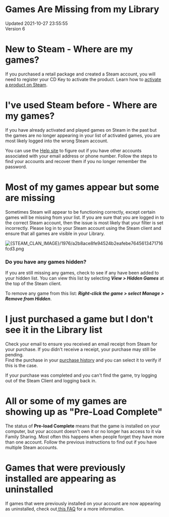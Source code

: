 # Games Are Missing from my Library
Updated 2021-10-27 23:55:55  
Version 6  

# New to Steam - Where are my games?
  
If you purchased a retail package and created a Steam account, you will need to register your CD Key to activate the product.  Learn how to [activate a product on Steam](https://help.steampowered.com/en/faqs/view/2A12-9D79-C3D7-F870).  
  
  
# I've used Steam before - Where are my games?
  
If you have already activated and played games on Steam in the past but the games are no longer appearing in your list of activated games, you are most likely logged into the wrong Steam account.  
  
You can use the [Help site](https://help.steampowered.com/en/wizard/HelpWithLoginInfo) to figure out if you have other accounts associated with your email address or phone number. Follow the steps to find your accounts and recover them if you no longer remember the password.  
  
  
# Most of my games appear but some are missing
  
Sometimes Steam will appear to be functioning correctly, except certain games will be missing from your list. If you are sure that you are logged in to the correct Steam account, then the issue is most likely that your filter is set incorrectly. Please log in to your Steam account using the Steam client and ensure that all games are visible in your Library.   
  
![{STEAM_CLAN_IMAGE}/1976/a2b8ace8fe94524b2eafebe7645613471716fcd3.png]({STEAM_CLAN_IMAGE}/1976/a2b8ace8fe94524b2eafebe7645613471716fcd3.png)  
  
### Do you have any games hidden?
  
If you are still missing any games, check to see if any have been added to your hidden list.  You can view this list by selecting ***View > Hidden Games*** at the top of the Steam client.  
  
To remove any game from this list: ***Right-click the game > select Manage > Remove from Hidden***.  
  
  
# I just purchased a game but I don't see it in the Library list
  
Check your email to ensure you received an email receipt from Steam for your purchase. If you didn't receive a receipt, your purchase may still be pending.   
Find the purchase in your [ purchase history](https://store.steampowered.com/account/history/) and you can select it to verify if this is the case.  
  
If your purchase was completed and you can't find the game, try logging out of the Steam Client and logging back in.  
  
  
# All or some of my games are showing up as "Pre-Load Complete"
  
The status of **Pre-load Complete** means that the game is installed on your computer, but your account doesn't own it or no longer has access to it via Family Sharing. Most often this happens when people forget they have more than one account.  Follow the previous instructions to find out if you have multiple Steam accounts.  
  
  
# Games that were previously installed are appearing as uninstalled
  
If games that were previously installed on your account are now appearing as uninstalled, check out[ this FAQ](https://help.steampowered.com/en/faqs/view/4578-18A7-C819-8620) for a more information.